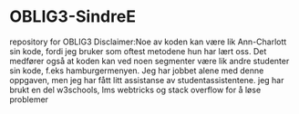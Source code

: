 # OBLIG3-SindreE
repository for OBLIG3
Disclaimer:Noe av koden kan være lik Ann-Charlott sin kode, fordi jeg bruker som oftest metodene hun har lært oss. Det medfører også at koden kan ved noen segmenter være lik andre studenter sin kode, f.eks hamburgermenyen. Jeg har jobbet alene med denne oppgaven, men jeg har fått litt assistanse av studentassistentene.
jeg har brukt en del w3schools, lms webtricks og stack overflow for å løse problemer